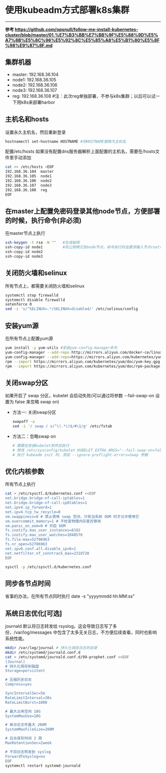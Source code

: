 # 使用kubeadm方式部署k8s集群

---

**参考 <https://github.com/opsnull/follow-me-install-kubernetes-cluster/blob/master/01.%E7%B3%BB%E7%BB%9F%E5%88%9D%E5%A7%8B%E5%8C%96%E5%92%8C%E5%85%A8%E5%B1%80%E5%8F%98%E9%87%8F.md>**

## 集群机器
  - master: 192.168.36.104
  - node1:  192.168.36.105
  - node2:  192.168.36.106
  - node3:  192.168.36.107
  - reg:    192.168.36.108  #注：此次reg单独部署，不参与k8s集群；以后可以试一下用k8s来部署harbor

## 主机名和hosts

设置永久主机名，然后重新登录

``` bash
hostnamectl set-hostname HOSTNAME #将HOSTNAME替换为主机名
```

配置/etc/hosts  如果没有配置dns服务器解析上面配置的主机名，需要在/hosts文件里手动添加

``` bash
cat >> /etc/hosts <EOF
192.168.36.104  master
192.168.36.105  node1
192.168.36.106  node2
192.168.36.107  node3
192.168.36.108  reg
EOF
```

## 在master上配置免密码登录其他node节点，方便部署的时候，执行命令(非必须)

在master节点上执行

``` bash
ssh-keygen -t rsa -N ""   #生成秘钥
ssh-copy-id node1         #将公钥拷贝到node节点，命令执行时会要求输入节点root用户密码
ssh-copy-id node2
ssh-copy-id node3
```

## 关闭防火墙和selinux

所有节点上，都需要关闭防火墙和selinux

``` bash
systemctl stop firewalld
systemctl disable firewalld
setenforce 0
sed -i 's/^SELINUX=.*/SELINUX=disabled/' /etc/selinux/config
```

## 安装yum源

在所有节点上配置yum源


``` bash
yum install -y yum-utils #安装yum-config-manager命令
yum-config-manager --add-repo http://mirrors.aliyun.com/docker-ce/linux/centos/docker-ce.repo #docker-ce源
yum-config-manager --add-repo=https://mirrors.aliyun.com/kubernetes/yum/repos/kubernetes-el7-x86_64/ #k8s源
rpm --import https://mirrors.aliyun.com/kubernetes/yum/doc/yum-key.gpg     #安装证书
rpm --import https://mirrors.aliyun.com/kubernetes/yum/doc/rpm-package-key.gpg  #安装证书
```

## 关闭swap分区

如果开启了 swap 分区，kubelet 会启动失败(可以通过将参数 --fail-swap-on 设置为 false 来忽略 swap on)

- 方法一: 关闭swap分区
  ``` bash
  swapoff -a
  sed -i '/ swap / s/^\(.*\)$/#\1/g' /etc/fstab
  ```
- 方法二：忽略swap on
  ``` bash
  # 需要在安装kubelet软件后执行
  # 修改 /etc/sysconfig/kubelet KUBELET_EXTRA_ARGS="--fail-swap-on=false"
  # 执行 kubeadm init 时，添加 --ignore-preflight-errors=Swap 参数
  ```

## 优化内核参数

所有节点上执行

``` bash
cat > /etc/sysctl.d/kubernetes.conf <<EOF
net.bridge.bridge-nf-call-iptables=1
net.bridge.bridge-nf-call-ip6tables=1
net.ipv4.ip_forward=1
net.ipv4.tcp_tw_recycle=0
vm.swappiness=0 # 禁止使用 swap 空间，只有当系统 OOM 时才允许使用它
vm.overcommit_memory=1 # 不检查物理内存是否够用
vm.panic_on_oom=0 # 开启 OOM
fs.inotify.max_user_instances=8192
fs.inotify.max_user_watches=1048576
fs.file-max=52706963
fs.nr_open=52706963
net.ipv6.conf.all.disable_ipv6=1
net.netfilter.nf_conntrack_max=2310720
EOF

sysctl -p /etc/sysctl.d/kubernetes.conf
```

## 同步各节点时间

省事的办法，在所有节点同时执行 date -s "yyyymmdd hh:MM:ss"

## 系统日志优化[可选]

journald 默认将日志转发给 rsyslog，这会导致日志写了多份，/var/log/messages 中包含了太多无关日志，不方便后续查看，同时也影响系统性能。

``` bash
mkdir /var/log/journal # 持久化保存日志的目录
mkdir /etc/systemd/journald.conf.d
cat > /etc/systemd/journald.conf.d/99-prophet.conf <<EOF
[Journal]
# 持久化保存到磁盘
Storage=persistent

# 压缩历史日志
Compress=yes

SyncIntervalSec=5m
RateLimitInterval=30s
RateLimitBurst=1000

# 最大占用空间 10G
SystemMaxUse=10G

# 单日志文件最大 200M
SystemMaxFileSize=200M

# 日志保存时间 2 周
MaxRetentionSec=2week

# 不将日志转发到 syslog
ForwardToSyslog=no
EOF
systemctl restart systemd-journald
```
